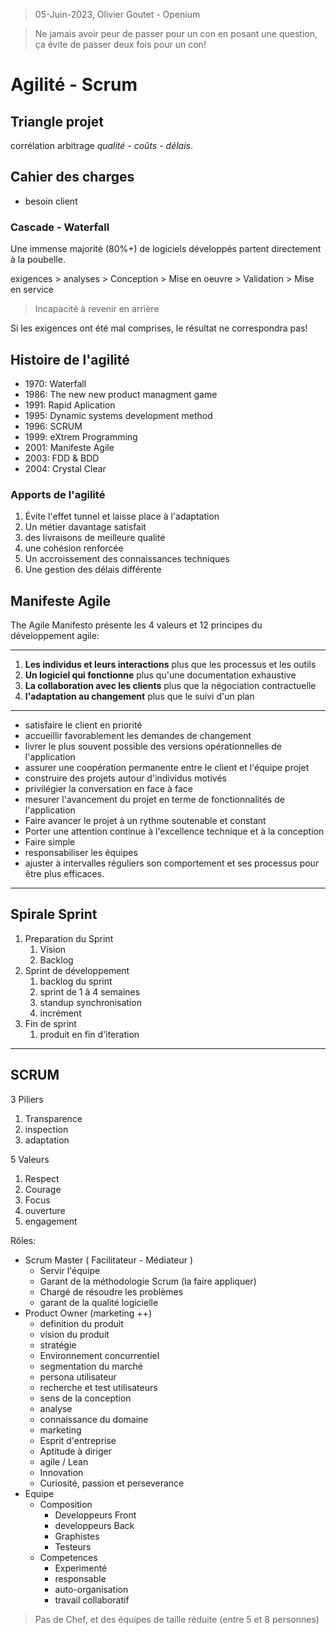 >05-Juin-2023, Olivier Goutet - Openium

>Ne jamais avoir peur de passer pour un con en posant une question, ça évite de passer deux fois pour un con!

# Agilité - Scrum

## Triangle projet

corrélation arbitrage *qualité - coûts - délais*.

## Cahier des charges

* besoin client


### Cascade - Waterfall

Une immense majorité (80%+) de logiciels développés partent directement à la poubelle.

exigences 
	> analyses
		> Conception
			> Mise en oeuvre
				> Validation
					> Mise en service

>Incapacité à revenir en arrière

Si les exigences ont été mal comprises, le résultat ne correspondra pas!

## Histoire de l'agilité

* 1970: Waterfall
* 1986: The new new product managment game
* 1991: Rapid Aplication
* 1995: Dynamic systems development method
* 1996: SCRUM
* 1999: eXtrem Programming
* 2001: Manifeste Agile
* 2003: FDD & BDD
* 2004: Crystal Clear

### Apports de l'agilité

1. Évite l'effet tunnel et laisse place à l'adaptation
2. Un métier davantage satisfait
3. des livraisons de meilleure qualité
4. une cohésion renforcée
5. Un accroissement des connaissances techniques
6. Une gestion des délais différente

## Manifeste Agile

The Agile Manifesto présente les 4 valeurs et 12 principes du développement agile:

***
1. **Les individus et leurs interactions** plus que les processus et les outils
2. **Un logiciel qui fonctionne** plus qu'une documentation exhaustive
3. **La collaboration avec les clients** plus que la négociation contractuelle
4. **l'adaptation au changement** plus que le suivi d'un plan
***

* satisfaire le client en priorité
* accueillir favorablement les demandes de changement
* livrer le plus souvent possible des versions opérationnelles de l'application
* assurer une coopération permanente entre le client et l'équipe projet
* construire des projets autour d'individus motivés
* privilégier la conversation en face à face
* mesurer l'avancement du projet en terme de fonctionnalités de l'application
* Faire avancer le projet à un rythme soutenable et constant
* Porter une attention continue à l'excellence technique et à la conception
* Faire simple
* responsabiliser les équipes
* ajuster à intervalles réguliers son comportement et ses processus pour être plus efficaces.
***

## Spirale Sprint

1. Preparation du Sprint
	1. Vision
	2. Backlog
2. Sprint de développement
	1. backlog du sprint
	2. sprint de 1 à 4 semaines
	3. standup synchronisation
	4. incrément
3. Fin de sprint
	1. produit en fin d'iteration


***
## SCRUM

3 Piliers

1. Transparence
2. inspection
3. adaptation

5 Valeurs

1. Respect
2. Courage
3. Focus
4. ouverture
5. engagement

Rôles:

* Scrum Master ( Facilitateur - Médiateur )
	- Servir l'équipe
	- Garant de la méthodologie Scrum (la faire appliquer)
	- Chargé de résoudre les problèmes
	- garant de la qualité logicielle
* Product Owner (marketing ++)
	- definition du produit
	- vision du produit
	- stratégie
	- Environnement concurrentiel
	- segmentation du marché
	- persona utilisateur
	- recherche et test utilisateurs
	- sens de la conception
	- analyse
	- connaissance du domaine
	- marketing
	- Esprit d'entreprise
	- Aptitude à diriger
	- agile / Lean
	- Innovation
	- Curiosité, passion et perseverance
* Equipe
	- Composition
		- Developpeurs Front
		- developpeurs Back
		- Graphistes
		- Testeurs
	- Competences
		+ Experimenté
		+ responsable
		+ auto-organisation
		+ travail collaboratif

> Pas de Chef, et des équipes de taille réduite (entre 5 et 8 personnes)






